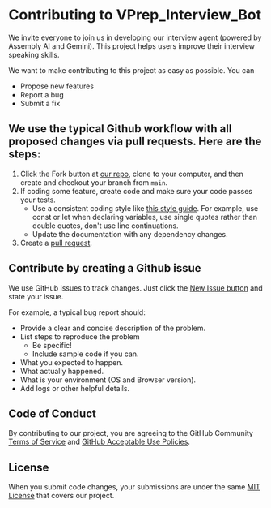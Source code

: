 # Contributing to VPrep_Interview_Bot
We invite everyone to join us in developing our interview agent (powered by Assembly AI and Gemini).  This project helps users improve their interview speaking skills.

We want to make contributing to this project as easy as possible.  You can

- Propose new features
- Report a bug
- Submit a fix

## We use the typical Github workflow with all proposed changes via pull requests.  Here are the steps:

1. Click the Fork button at [our repo](https://github.com/mainak0907/VPrep_Interview_Bot), clone to your computer, and then create and checkout your branch from `main`.
2. If coding some feature, create code and make sure your code passes your tests.
    * Use a consistent coding style like [this style guide](https://google.github.io/styleguide/tsguide.html).  For example, use const or let when declaring variables, use single quotes rather than double quotes, don't use line continuations.
    * Update the documentation with any dependency changes.
3. Create a [pull request](https://docs.github.com/en/pull-requests/collaborating-with-pull-requests/proposing-changes-to-your-work-with-pull-requests/creating-a-pull-request).

## Contribute by creating a Github issue
We use GitHub issues to track changes. Just click the [New Issue button](https://github.com/mainak0907/VPrep_Interview_Bot/issues) and state your issue.

For example, a typical bug report should:

- Provide a clear and concise description of the problem.
- List steps to reproduce the problem
  - Be specific!
  - Include sample code if you can.
- What you expected to happen.
- What actually happened.
- What is your environment (OS and Browser version).
- Add logs or other helpful details.

## Code of Conduct
By contributing to our project, you are agreeing to the GitHub Community [Terms of Service](https://docs.github.com/en/site-policy/github-terms/github-terms-of-service) and [GitHub Acceptable Use Policies](https://docs.github.com/en/site-policy/acceptable-use-policies/github-acceptable-use-policies).

## License
When you submit code changes, your submissions are under the same [MIT License](http://choosealicense.com/licenses/mit/) that covers our project.

